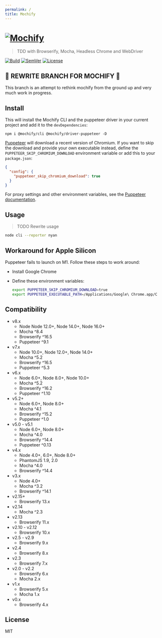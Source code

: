 ```yaml
---
permalink: /
title: Mochify
---
```


# [![Mochify](header.png)](https://github.com/mantoni/mochify.js/)

> TDD with Browserify, Mocha, Headless Chrome and WebDriver

[![Build](https://github.com/mantoni/mochify.js/actions/workflows/test.yml/badge.svg)](https://github.com/mantoni/mochify.js/actions/workflows/test.yml)
[![SemVer]](http://semver.org)
[![License]](https://github.com/mantoni/mochify.js/blob/master/LICENSE)

## 🐉 REWRITE BRANCH FOR MOCHIFY 🐉

This branch is an attempt to rethink mochify from the ground up and very much
work in progress.

## Install

This will install the Mochify CLI and the puppeteer driver in your current
project and add it to the `devDependencies`:

```
npm i @mochify/cli @mochify/driver-puppeteer -D
```

[Puppeteer][] will download a recent version of Chromium. If you want to skip
the download and provide your own executable instead, define the
`PUPPETEER_SKIP_CHROMIUM_DOWNLOAD` environment variable or add this to your
`package.json`:

```json
{
  "config": {
    "puppeteer_skip_chromium_download": true
  }
}
```

For proxy settings and other environment variables, see the [Puppeteer
documentation][puppeteer-envs].

## Usage

> TODO Rewrite usage

```bash
node cli --reporter nyan
```

## Workaround for Apple Silicon

Puppeteer fails to launch on M1. Follow these steps to work around:

- Install Google Chrome
- Define these environment variables:

  ```bash
  export PUPPETEER_SKIP_CHROMIUM_DOWNLOAD=true
  export PUPPETEER_EXECUTABLE_PATH=/Applications/Google\ Chrome.app/Contents/MacOS/Google\ Chrome
  ```

## Compatibility

- v8.x
  - Node Node 12.0+, Node 14.0+, Node 16.0+
  - Mocha ^8.4
  - Browserify ^16.5
  - Puppeteer ^9.1
- v7.x
  - Node 10.0+, Node 12.0+, Node 14.0+
  - Mocha ^5.2
  - Browserify ^16.5
  - Puppeteer ^5.3
- v6.x
  - Node 6.0+, Node 8.0+, Node 10.0+
  - Mocha ^5.2
  - Browserify ^16.2
  - Puppeteer ^1.10
- v5.2+
  - Node 6.0+, Node 8.0+
  - Mocha ^4.1
  - Browserify ^15.2
  - Puppeteer ^1.0
- v5.0 - v5.1
  - Node 6.0+, Node 8.0+
  - Mocha ^4.0
  - Browserify ^14.4
  - Puppeteer ^0.13
- v4.x
  - Node 4.0+, 6.0+, Node 8.0+
  - PhantomJS 1.9, 2.0
  - Mocha ^4.0
  - Browserify ^14.4
- v3.x
  - Node 4.0+
  - Mocha ^3.2
  - Browserify ^14.1
- v2.15+
  - Browserify 13.x
- v2.14
  - Mocha ^2.3
- v2.13
  - Browserify 11.x
- v2.10 - v2.12
  - Browserify 10.x
- v2.5 - v2.9
  - Browserify 9.x
- v2.4
  - Browserify 8.x
- v2.3
  - Browserify 7.x
- v2.0 - v2.2
  - Browserify 6.x
  - Mocha 2.x
- v1.x
  - Browserify 5.x
  - Mocha 1.x
- v0.x
  - Browserify 4.x

## License

MIT

[build status]: http://img.shields.io/travis/mantoni/mochify.js.svg
[semver]: http://img.shields.io/:semver-%E2%9C%93-brightgreen.svg
[license]: http://img.shields.io/npm/l/mochify.svg
[watchify]: https://github.com/substack/watchify
[coverify]: https://github.com/substack/coverify
[istanbul]: https://github.com/gotwarlost/istanbul
[mochify-istanbul]: https://github.com/ferlores/mochify-istanbul
[webdriver]: http://www.seleniumhq.org/projects/webdriver/
[min-webdriver]: https://github.com/mantoni/min-webdriver
[saucelabs]: https://saucelabs.com
[appium]: http://appium.io
[browserstack]: https://www.browserstack.com
[mocha test runner]: https://github.com/mantoni/mocaccino.js
[consolify]: https://github.com/mantoni/consolify
[subargs]: https://github.com/substack/subarg
[through2]: https://github.com/rvagg/through2
[browserify api]: https://github.com/substack/node-browserify#methods
[glob]: https://github.com/isaacs/node-glob
[puppeteer]: https://github.com/GoogleChrome/puppeteer
[puppeteer-envs]: https://github.com/GoogleChrome/puppeteer/blob/master/docs/api.md#environment-variables
[nyc]: https://github.com/istanbuljs/nyc
